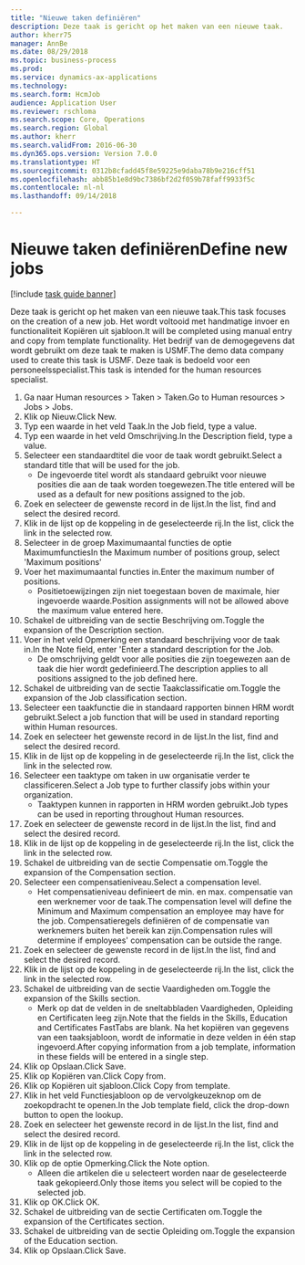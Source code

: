 ```yaml
--- 
title: "Nieuwe taken definiëren"
description: Deze taak is gericht op het maken van een nieuwe taak.
author: kherr75
manager: AnnBe
ms.date: 08/29/2018
ms.topic: business-process
ms.prod: 
ms.service: dynamics-ax-applications
ms.technology: 
ms.search.form: HcmJob
audience: Application User
ms.reviewer: rschloma
ms.search.scope: Core, Operations
ms.search.region: Global
ms.author: kherr
ms.search.validFrom: 2016-06-30
ms.dyn365.ops.version: Version 7.0.0
ms.translationtype: HT
ms.sourcegitcommit: 0312b8cfadd45f8e59225e9daba78b9e216cff51
ms.openlocfilehash: abb85b1e8d9bc7386bf2d2f059b78faff9933f5c
ms.contentlocale: nl-nl
ms.lasthandoff: 09/14/2018

---
```

# <a name="define-new-jobs"></a><span data-ttu-id="285fd-103">Nieuwe taken definiëren</span><span class="sxs-lookup"><span data-stu-id="285fd-103">Define new jobs</span></span>

[!include [task guide banner](../../includes/task-guide-banner.md)]

<span data-ttu-id="285fd-104">Deze taak is gericht op het maken van een nieuwe taak.</span><span class="sxs-lookup"><span data-stu-id="285fd-104">This task focuses on the creation of a new job.</span></span> <span data-ttu-id="285fd-105">Het wordt voltooid met handmatige invoer en functionaliteit Kopiëren uit sjabloon.</span><span class="sxs-lookup"><span data-stu-id="285fd-105">It will be completed using manual entry and copy from template functionality.</span></span> <span data-ttu-id="285fd-106">Het bedrijf van de demogegevens dat wordt gebruikt om deze taak te maken is USMF.</span><span class="sxs-lookup"><span data-stu-id="285fd-106">The demo data company used to create this task is USMF.</span></span> <span data-ttu-id="285fd-107">Deze taak is bedoeld voor een personeelsspecialist.</span><span class="sxs-lookup"><span data-stu-id="285fd-107">This task is intended for the human resources specialist.</span></span>

1. <span data-ttu-id="285fd-108">Ga naar Human resources > Taken > Taken.</span><span class="sxs-lookup"><span data-stu-id="285fd-108">Go to Human resources > Jobs > Jobs.</span></span>
2. <span data-ttu-id="285fd-109">Klik op Nieuw.</span><span class="sxs-lookup"><span data-stu-id="285fd-109">Click New.</span></span>
3. <span data-ttu-id="285fd-110">Typ een waarde in het veld Taak.</span><span class="sxs-lookup"><span data-stu-id="285fd-110">In the Job field, type a value.</span></span>
4. <span data-ttu-id="285fd-111">Typ een waarde in het veld Omschrijving.</span><span class="sxs-lookup"><span data-stu-id="285fd-111">In the Description field, type a value.</span></span>
5. <span data-ttu-id="285fd-112">Selecteer een standaardtitel die voor de taak wordt gebruikt.</span><span class="sxs-lookup"><span data-stu-id="285fd-112">Select a standard title that will be used for the job.</span></span> 
    * <span data-ttu-id="285fd-113">De ingevoerde titel wordt als standaard gebruikt voor nieuwe posities die aan de taak worden toegewezen.</span><span class="sxs-lookup"><span data-stu-id="285fd-113">The title entered will be used as a default for new positions assigned to the job.</span></span>  
6. <span data-ttu-id="285fd-114">Zoek en selecteer de gewenste record in de lijst.</span><span class="sxs-lookup"><span data-stu-id="285fd-114">In the list, find and select the desired record.</span></span>
7. <span data-ttu-id="285fd-115">Klik in de lijst op de koppeling in de geselecteerde rij.</span><span class="sxs-lookup"><span data-stu-id="285fd-115">In the list, click the link in the selected row.</span></span>
8. <span data-ttu-id="285fd-116">Selecteer in de groep Maximumaantal functies de optie Maximumfuncties</span><span class="sxs-lookup"><span data-stu-id="285fd-116">In the Maximum number of positions group, select 'Maximum positions'</span></span>
9. <span data-ttu-id="285fd-117">Voer het maximumaantal functies in.</span><span class="sxs-lookup"><span data-stu-id="285fd-117">Enter the maximum number of positions.</span></span> 
    * <span data-ttu-id="285fd-118">Positietoewijzingen zijn niet toegestaan boven de maximale, hier ingevoerde waarde.</span><span class="sxs-lookup"><span data-stu-id="285fd-118">Position assignments will not be allowed above the maximum value entered here.</span></span>  
10. <span data-ttu-id="285fd-119">Schakel de uitbreiding van de sectie Beschrijving om.</span><span class="sxs-lookup"><span data-stu-id="285fd-119">Toggle the expansion of the Description section.</span></span>
11. <span data-ttu-id="285fd-120">Voer in het veld Opmerking een standaard beschrijving voor de taak in.</span><span class="sxs-lookup"><span data-stu-id="285fd-120">In the Note field, enter 'Enter a standard description for the Job.</span></span>
    * <span data-ttu-id="285fd-121">De omschrijving geldt voor alle posities die zijn toegewezen aan de taak die hier wordt gedefinieerd.</span><span class="sxs-lookup"><span data-stu-id="285fd-121">The description applies to all positions assigned to the job defined here.</span></span>  
12. <span data-ttu-id="285fd-122">Schakel de uitbreiding van de sectie Taakclassificatie om.</span><span class="sxs-lookup"><span data-stu-id="285fd-122">Toggle the expansion of the Job classification section.</span></span>
13. <span data-ttu-id="285fd-123">Selecteer een taakfunctie die in standaard rapporten binnen HRM wordt gebruikt.</span><span class="sxs-lookup"><span data-stu-id="285fd-123">Select a job function that will be used in standard reporting within Human resources.</span></span>
14. <span data-ttu-id="285fd-124">Zoek en selecteer het gewenste record in de lijst.</span><span class="sxs-lookup"><span data-stu-id="285fd-124">In the list, find and select the desired record.</span></span>
15. <span data-ttu-id="285fd-125">Klik in de lijst op de koppeling in de geselecteerde rij.</span><span class="sxs-lookup"><span data-stu-id="285fd-125">In the list, click the link in the selected row.</span></span>
16. <span data-ttu-id="285fd-126">Selecteer een taaktype om taken in uw organisatie verder te classificeren.</span><span class="sxs-lookup"><span data-stu-id="285fd-126">Select a Job type to further classify jobs within your organization.</span></span> 
    * <span data-ttu-id="285fd-127">Taaktypen kunnen in rapporten in HRM worden gebruikt.</span><span class="sxs-lookup"><span data-stu-id="285fd-127">Job types can be used in reporting throughout Human resources.</span></span>  
17. <span data-ttu-id="285fd-128">Zoek en selecteer de gewenste record in de lijst.</span><span class="sxs-lookup"><span data-stu-id="285fd-128">In the list, find and select the desired record.</span></span>
18. <span data-ttu-id="285fd-129">Klik in de lijst op de koppeling in de geselecteerde rij.</span><span class="sxs-lookup"><span data-stu-id="285fd-129">In the list, click the link in the selected row.</span></span>
19. <span data-ttu-id="285fd-130">Schakel de uitbreiding van de sectie Compensatie om.</span><span class="sxs-lookup"><span data-stu-id="285fd-130">Toggle the expansion of the Compensation section.</span></span>
20. <span data-ttu-id="285fd-131">Selecteer een compensatieniveau.</span><span class="sxs-lookup"><span data-stu-id="285fd-131">Select a compensation level.</span></span>
    * <span data-ttu-id="285fd-132">Het compensatieniveau definieert de min. en max. compensatie van een werknemer voor de taak.</span><span class="sxs-lookup"><span data-stu-id="285fd-132">The compensation level will define the Minimum and Maximum compensation an employee may have for the job.</span></span> <span data-ttu-id="285fd-133">Compensatieregels definiëren of de compensatie van werknemers buiten het bereik kan zijn.</span><span class="sxs-lookup"><span data-stu-id="285fd-133">Compensation rules will determine if employees' compensation can be outside the range.</span></span>  
21. <span data-ttu-id="285fd-134">Zoek en selecteer de gewenste record in de lijst.</span><span class="sxs-lookup"><span data-stu-id="285fd-134">In the list, find and select the desired record.</span></span>
22. <span data-ttu-id="285fd-135">Klik in de lijst op de koppeling in de geselecteerde rij.</span><span class="sxs-lookup"><span data-stu-id="285fd-135">In the list, click the link in the selected row.</span></span>
23. <span data-ttu-id="285fd-136">Schakel de uitbreiding van de sectie Vaardigheden om.</span><span class="sxs-lookup"><span data-stu-id="285fd-136">Toggle the expansion of the Skills section.</span></span>
    * <span data-ttu-id="285fd-137">Merk op dat de velden in de sneltabbladen Vaardigheden, Opleiding en Certificaten leeg zijn.</span><span class="sxs-lookup"><span data-stu-id="285fd-137">Note that the fields in the Skills, Education and Certificates FastTabs are blank.</span></span> <span data-ttu-id="285fd-138">Na het kopiëren van gegevens van een taaksjabloon, wordt de informatie in deze velden in één stap ingevoerd.</span><span class="sxs-lookup"><span data-stu-id="285fd-138">After copying information from a job template, information in these fields will be entered in a single step.</span></span>   
24. <span data-ttu-id="285fd-139">Klik op Opslaan.</span><span class="sxs-lookup"><span data-stu-id="285fd-139">Click Save.</span></span>
25. <span data-ttu-id="285fd-140">Klik op Kopiëren van.</span><span class="sxs-lookup"><span data-stu-id="285fd-140">Click Copy from.</span></span>
26. <span data-ttu-id="285fd-141">Klik op Kopiëren uit sjabloon.</span><span class="sxs-lookup"><span data-stu-id="285fd-141">Click Copy from template.</span></span>
27. <span data-ttu-id="285fd-142">Klik in het veld Functiesjabloon op de vervolgkeuzeknop om de zoekopdracht te openen.</span><span class="sxs-lookup"><span data-stu-id="285fd-142">In the Job template field, click the drop-down button to open the lookup.</span></span>
28. <span data-ttu-id="285fd-143">Zoek en selecteer het gewenste record in de lijst.</span><span class="sxs-lookup"><span data-stu-id="285fd-143">In the list, find and select the desired record.</span></span>
29. <span data-ttu-id="285fd-144">Klik in de lijst op de koppeling in de geselecteerde rij.</span><span class="sxs-lookup"><span data-stu-id="285fd-144">In the list, click the link in the selected row.</span></span>
30. <span data-ttu-id="285fd-145">Klik op de optie Opmerking.</span><span class="sxs-lookup"><span data-stu-id="285fd-145">Click the Note option.</span></span>
    * <span data-ttu-id="285fd-146">Alleen die artikelen die u selecteert worden naar de geselecteerde taak gekopieerd.</span><span class="sxs-lookup"><span data-stu-id="285fd-146">Only those items you select will be copied to the selected job.</span></span>    
31. <span data-ttu-id="285fd-147">Klik op OK.</span><span class="sxs-lookup"><span data-stu-id="285fd-147">Click OK.</span></span>
32. <span data-ttu-id="285fd-148">Schakel de uitbreiding van de sectie Certificaten om.</span><span class="sxs-lookup"><span data-stu-id="285fd-148">Toggle the expansion of the Certificates section.</span></span>
33. <span data-ttu-id="285fd-149">Schakel de uitbreiding van de sectie Opleiding om.</span><span class="sxs-lookup"><span data-stu-id="285fd-149">Toggle the expansion of the Education section.</span></span>
34. <span data-ttu-id="285fd-150">Klik op Opslaan.</span><span class="sxs-lookup"><span data-stu-id="285fd-150">Click Save.</span></span>


